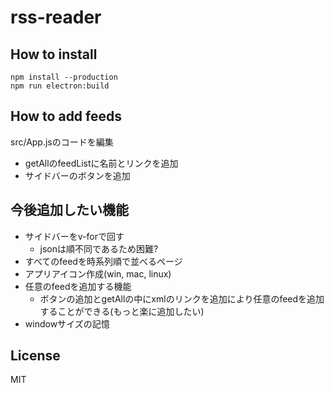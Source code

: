 # rss-reader

## How to install
```
npm install --production
npm run electron:build
```

## How to add feeds
src/App.jsのコードを編集
- getAllのfeedListに名前とリンクを追加
- サイドバーのボタンを追加

## 今後追加したい機能
- サイドバーをv-forで回す
    - jsonは順不同であるため困難?
- すべてのfeedを時系列順で並べるページ
- アプリアイコン作成(win, mac, linux)
- 任意のfeedを追加する機能
    - ボタンの追加とgetAllの中にxmlのリンクを追加により任意のfeedを追加することができる(もっと楽に追加したい)
- windowサイズの記憶

## License
MIT
